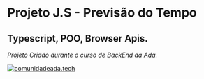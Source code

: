 # Projeto J.S - Previsão do Tempo 

## Typescript, POO, Browser Apis.

*Projeto Criado durante o curso de BackEnd da Ada.*



[![comunidadeada.tech](https://ada-comunidade-workspace-prd-bucket.s3.sa-east-1.amazonaws.com/public/workspace/public/logo-small.png)](https://comunidade.ada.tech/)
